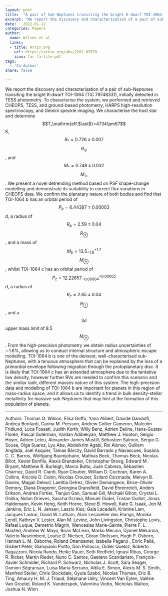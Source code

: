 ```yaml
---
layout: post
title:  "A pair of Sub-Neptunes transiting the bright K-dwarf TOI-1064 characterised with CHEOPS"
excerpt: "We report the discovery and characterisation of a pair of sub-Neptunes transiting the bright K-dwarf TOI-1064."
date:   2022-01-12
categories: Papers
author:
  name: Wilson et al.
  links:
  - title: Arxiv.org
    url: https://arxiv.org/abs/2201.03570
    icon: far fa-file-pdf
tags:
  - 'Co-Author'
share: false

---
```

We report the discovery and characterisation of a pair of sub-Neptunes transiting the bright K-dwarf TOI-1064 (TIC 79748331), initially detected in TESS photometry. To characterise the system, we performed and retrieved CHEOPS, TESS, and ground-based photometry, HARPS high-resolution spectroscopy, and Gemini speckle imaging. We characterise the host star and determine $$T_\mathrm{eff,$\ast$}=4734\pm67$$ K, $$R_\ast=0.726\pm0.007$$ $$R_\odot$$, and $$M_\ast=0.748\pm 0.032$$ $$M_\odot$$. We present a novel detrending method based on PSF shape-change modelling and demonstrate its suitability to correct flux variations in CHEOPS data. We confirm the planetary nature of both bodies and find that TOI-1064 b has an orbital period of $$P_b=6.44387\pm 0.00003$$ d, a radius of $$R_b=2.59\pm0.04$$ $$R_\oplus$$, and a mass of $$M_b=13.5^{+1.7}_{-1.8}$$ $$M_\oplus$$, whilst TOI-1064 c has an orbital period of $$P_c=12.22657^{+0.00005}_{-0.00004}$$ d, a radius of $$R_c=2.65\pm 0.04$$ $$R_\oplus$$, and a $$3\sigma$$ upper mass limit of 8.5 $$M_\oplus$$. From the high-precision photometry we obtain radius uncertainties of ∼1.6%, allowing us to conduct internal structure and atmospheric escape modelling. TOI-1064 b is one of the densest, well-characterised sub-Neptunes, with a tenuous atmosphere that can be explained by the loss of a primordial envelope following migration through the protoplanetary disc. It is likely that TOI-1064 c has an extended atmosphere due to the tentative low density, however further RVs are needed to confirm this scenario and the similar radii, different masses nature of this system. The high-precision data and modelling of TOI-1064 b are important for planets in this region of mass-radius space, and it allows us to identify a trend in bulk density-stellar metallicity for massive sub-Neptunes that may hint at the formation of this population of planets. 

----
Authors: Thomas G. Wilson, Elisa Goffo, Yann Alibert, Davide Gandolfi, Andrea Bonfanti, Carina M. Persson, Andrew Collier Cameron, Malcolm Fridlund, Luca Fossati, Judith Korth, Willy Benz, Adrien Deline, Hans-Gustav Florén, Pascal Guterman, Vardan Adibekyan, Matthew J. Hooton, Sergio Hoyer, Adrien Leleu, Alexander James Mustill, Sébastien Salmon, Sérgio G. Sousa, Olga Suarez, Lyu Abe, Abdelkrim Agabi, Roi Alonso, Guillem Anglada, Joel Asquier, Tamas Bárczy, David Barrado y Navascues, Susana C. C. Barros, Wolfgang Baumjohann, Mathias Beck, Thomas Beck, Nicolas Billot, Xavier Bonfils, Alexis Brandeker, Christopher Broeg, Edward M. Bryant, Matthew R. Burleigh, Marco Buttu, Juan Cabrera, Sébastien Charnoz, David R. Ciardi, Ryan Cloutier, William D. Cochran, Karen A. Collins, Knicole D. Colón, Nicolas Crouzet, Szilard Csizmadia, Melvyn B. Davies, Magali Deleuil, Laetitia Delrez, Olivier Demangeon, Brice-Olivier Demory, Diana Dragomir, Georgina Dransfield, David Ehrenreich, Anders Erikson, Andrea Fortier, Tianjun Gan, Samuel Gill, Michaël Gillon, Crystal L. Gnilka, Nolan Grieves, Sascha Grziwa, Manuel Güdel, Tristan Guillot, Jonas Haldemann, Kevin Heng, Keith Horne, Steve B. Howell, Kate G. Isaak, Jon M. Jenkins, Eric L. N. Jensen, Laszlo Kiss, Gaia Lacedelli, Kristine Lam, Jacques Laskar, David W. Latham, Alain Lecavelier des Etangs, Monika Lendl, Kathryn V. Lester, Alan M. Levine, John Livingston, Christophe Lovis, Rafael Luque, Demetrio Magrin, Wenceslas Marie-Sainte, Pierre F. L. Maxted, Andrew W. Mayo, Brian McLean, Marko Mecina, Djamel Mékarnia, Valerio Nascimbeni, Louise D. Nielsen, Göran Olofsson, Hugh P. Osborn, Hannah L. M. Osborne, Roland Ottensamer, Isabella Pagano , Enric Pallé, Gisbert Peter, Giampaolo Piotto, Don Pollacco, Didier Queloz, Roberto Ragazzoni, Nicola Rando, Heike Rauer, Seth Redfield, Ignasi Ribas, George R. Ricker, Martin Rieder, Nuno C. Santos, Gaetano Scandariato, François-Xavier Schmider, Richard P. Schwarz, Nicholas J. Scott, Sara Seager, Damien Ségransan, Luisa Maria Serrano, Attila E. Simon, Alexis M. S. Smith, Manfred Steller, Chris Stockdale, Gyula Szabó, Nicolas Thomas, Eric B. Ting, Amaury H. M. J. Triaud, Stéphane Udry, Vincent Van Eylen, Valérie Van Grootel, Roland K. Vanderspek, Valentina Viotto, Nicholas Walton, Joshua N. Winn 